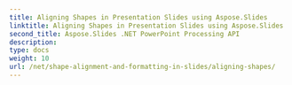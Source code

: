 ```yaml
---
title: Aligning Shapes in Presentation Slides using Aspose.Slides
linktitle: Aligning Shapes in Presentation Slides using Aspose.Slides
second_title: Aspose.Slides .NET PowerPoint Processing API
description: 
type: docs
weight: 10
url: /net/shape-alignment-and-formatting-in-slides/aligning-shapes/
---
```

